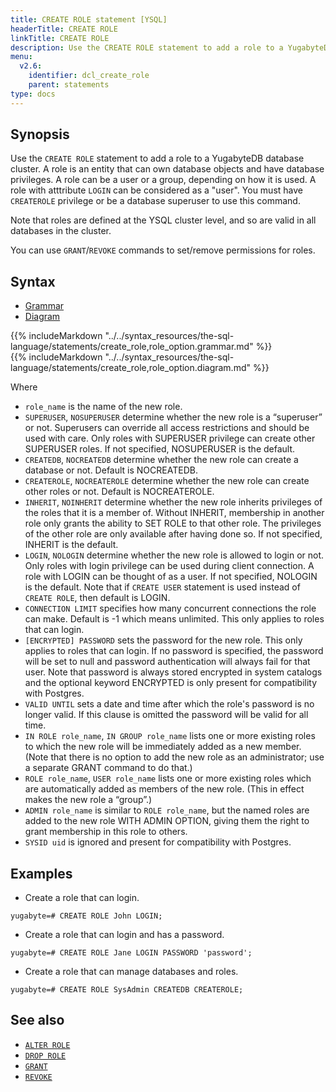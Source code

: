 ```yaml
---
title: CREATE ROLE statement [YSQL]
headerTitle: CREATE ROLE
linkTitle: CREATE ROLE
description: Use the CREATE ROLE statement to add a role to a YugabyteDB database cluster.
menu:
  v2.6:
    identifier: dcl_create_role
    parent: statements
type: docs
---
```


## Synopsis

Use the `CREATE ROLE` statement to add a role to a YugabyteDB database cluster. A role is an entity that can own database objects and have database privileges.
A role can be a user or a group, depending on how it is used. A role with atttribute `LOGIN` can be considered as a "user".
You must have `CREATEROLE` privilege or be a database superuser to use this command.

Note that roles are defined at the YSQL cluster level, and so are valid in all databases in the cluster.

You can use `GRANT`/`REVOKE` commands to set/remove permissions for roles.

## Syntax

<ul class="nav nav-tabs nav-tabs-yb">
  <li >
    <a href="#grammar" class="nav-link active" id="grammar-tab" data-toggle="tab" role="tab" aria-controls="grammar" aria-selected="true">
      <i class="fa-solid fa-file-lines" aria-hidden="true"></i>
      Grammar
    </a>
  </li>
  <li>
    <a href="#diagram" class="nav-link" id="diagram-tab" data-toggle="tab" role="tab" aria-controls="diagram" aria-selected="false">
      <i class="fa-solid fa-diagram-project" aria-hidden="true"></i>
      Diagram
    </a>
  </li>
</ul>

<div class="tab-content">
  <div id="grammar" class="tab-pane fade show active" role="tabpanel" aria-labelledby="grammar-tab">
  {{% includeMarkdown "../../syntax_resources/the-sql-language/statements/create_role,role_option.grammar.md" %}}
  </div>
  <div id="diagram" class="tab-pane fade" role="tabpanel" aria-labelledby="diagram-tab">
  {{% includeMarkdown "../../syntax_resources/the-sql-language/statements/create_role,role_option.diagram.md" %}}
  </div>
</div>

Where

- `role_name` is the name of the new role.
- `SUPERUSER`, `NOSUPERUSER` determine whether the new role is a “superuser” or not. Superusers can override all access restrictions and should be used with care.
Only roles with SUPERUSER privilege can create other SUPERUSER roles. If not specified, NOSUPERUSER is the default.
- `CREATEDB`, `NOCREATEDB` determine whether the new role can create a database or not. Default is NOCREATEDB.
- `CREATEROLE`, `NOCREATEROLE` determine whether the new role can create other roles or not. Default is NOCREATEROLE.
- `INHERIT`, `NOINHERIT` determine whether the new role inherits privileges of the roles that it is a member of.
Without INHERIT, membership in another role only grants the ability to SET ROLE to that other role. The privileges of the other role are only available after having done so.
If not specified, INHERIT is the default.
- `LOGIN`, `NOLOGIN` determine whether the new role is allowed to login or not. Only roles with login privilege can be used during client connection.
A role with LOGIN can be thought of as a user. If not specified, NOLOGIN is the default. Note that if `CREATE USER` statement is used instead of `CREATE ROLE`, then default is LOGIN.
- `CONNECTION LIMIT` specifies how many concurrent connections the role can make. Default is -1 which means unlimited. This only applies to roles that can login.
- `[ENCRYPTED] PASSWORD` sets the password for the new role. This only applies to roles that can login.
If no password is specified, the password will be set to null and password authentication will always fail for that user.
Note that password is always stored encrypted in system catalogs and the optional keyword ENCRYPTED is only present for compatibility with Postgres.
- `VALID UNTIL` sets a date and time after which the role's password is no longer valid. If this clause is omitted the password will be valid for all time.
- `IN ROLE role_name`, `IN GROUP role_name` lists one or more existing roles to which the new role will be immediately added as a new member. (Note that there is no option to add the new role as an administrator; use a separate GRANT command to do that.)
- `ROLE role_name`, `USER role_name` lists one or more existing roles which are automatically added as members of the new role. (This in effect makes the new role a “group”.)
- `ADMIN role_name` is similar to `ROLE role_name`, but the named roles are added to the new role WITH ADMIN OPTION, giving them the right to grant membership in this role to others.
- `SYSID uid` is ignored and present for compatibility with Postgres.

## Examples

- Create a role that can login.

```plpgsql
yugabyte=# CREATE ROLE John LOGIN;
```

- Create a role that can login and has a password.

```plpgsql
yugabyte=# CREATE ROLE Jane LOGIN PASSWORD 'password';
```

- Create a role that can manage databases and roles.

```plpgsql
yugabyte=# CREATE ROLE SysAdmin CREATEDB CREATEROLE;
```

## See also

- [`ALTER ROLE`](../dcl_alter_role)
- [`DROP ROLE`](../dcl_drop_role)
- [`GRANT`](../dcl_grant)
- [`REVOKE`](../dcl_revoke)
